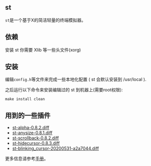 st
--------------------
`st`是一个基于X的简洁轻量的终端模拟器。


依赖
------------
安装 st 你需要 Xlib 等一些头文件(xorg)


安装
------------
编辑`config.h`等文件来完成一些本地化配置 ( st 会默认安装到 /usr/local ).

之后运行以下命令来安装编辑过的 st 到机器上(需要root权限):

    make install clean

用到的一些插件
--------------
- [st-alpha-0.8.2.diff](https://st.suckless.org/patches/alpha/)
- [st-anysize-0.8.1.diff](https://st.suckless.org/patches/anysize/)
- [st-scrollback-0.8.2.diff](https://st.suckless.org/patches/scrollback/)
- [st-hidecursor-0.8.3.diff](http://st.suckless.org/patches/hidecursor/st-hidecursor-0.8.3.diff)
- [st-blinking_cursor-20200531-a2a7044.diff](http://st.suckless.org/patches/blinking_cursor/st-blinking_cursor-20200531-a2a7044.diff)

更多信息请参考[手册](https://st.suckless.org/)。
